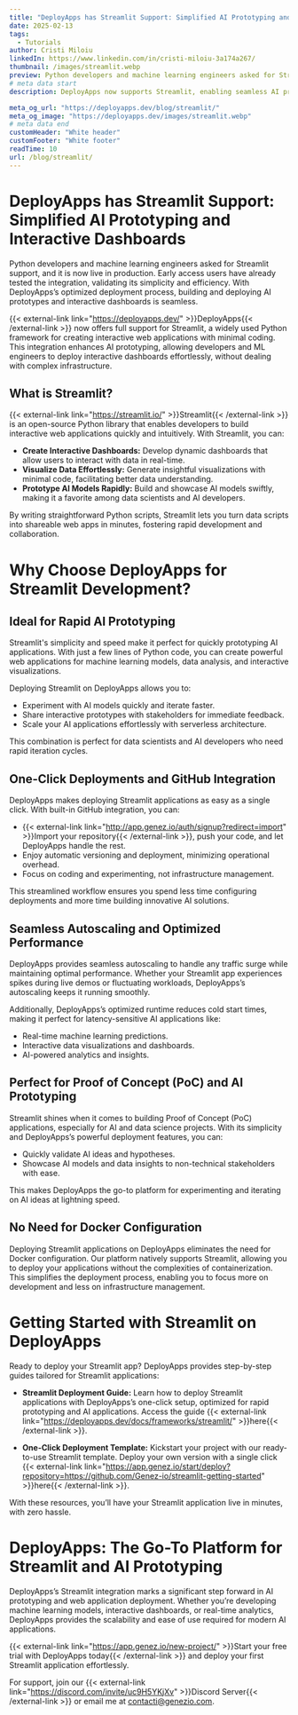 ```yaml
---
title: "DeployApps has Streamlit Support: Simplified AI Prototyping and Interactive Dashboards"
date: 2025-02-13
tags:
  - Tutorials
author: Cristi Miloiu
linkedIn: https://www.linkedin.com/in/cristi-miloiu-3a174a267/
thumbnail: /images/streamlit.webp
preview: Python developers and machine learning engineers asked for Streamlit support, and it is now live in production. Early access users have already tested the integration, validating its simplicity and efficiency. With DeployApps’s optimized deployment process, building and deploying AI prototypes and interactive dashboards is seamless.
# meta data start
description: DeployApps now supports Streamlit, enabling seamless AI prototyping and interactive dashboards with serverless Python deployment.

meta_og_url: "https://deployapps.dev/blog/streamlit/"
meta_og_image: "https://deployapps.dev/images/streamlit.webp"
# meta data end
customHeader: "White header"
customFooter: "White footer"
readTime: 10
url: /blog/streamlit/
---
```


# DeployApps has Streamlit Support: Simplified AI Prototyping and Interactive Dashboards

Python developers and machine learning engineers asked for Streamlit support, and it is now live in production. Early access users have already tested the integration, validating its simplicity and efficiency. With DeployApps’s optimized deployment process, building and deploying AI prototypes and interactive dashboards is seamless.

{{< external-link link="https://deployapps.dev/" >}}DeployApps{{< /external-link >}} now offers full support for Streamlit, a widely used Python framework for creating interactive web applications with minimal coding. This integration enhances AI prototyping, allowing developers and ML engineers to deploy interactive dashboards effortlessly, without dealing with complex infrastructure.

## What is Streamlit?

{{< external-link link="https://streamlit.io/" >}}Streamlit{{< /external-link >}} is an open-source Python library that enables developers to build interactive web applications quickly and intuitively. With Streamlit, you can:

- **Create Interactive Dashboards:** Develop dynamic dashboards that allow users to interact with data in real-time.
- **Visualize Data Effortlessly:** Generate insightful visualizations with minimal code, facilitating better data understanding.
- **Prototype AI Models Rapidly:** Build and showcase AI models swiftly, making it a favorite among data scientists and AI developers.

By writing straightforward Python scripts, Streamlit lets you turn data scripts into shareable web apps in minutes, fostering rapid development and collaboration.

# Why Choose DeployApps for Streamlit Development?

## Ideal for Rapid AI Prototyping

Streamlit's simplicity and speed make it perfect for quickly prototyping AI applications. With just a few lines of Python code, you can create powerful web applications for machine learning models, data analysis, and interactive visualizations.

Deploying Streamlit on DeployApps allows you to:

- Experiment with AI models quickly and iterate faster.
- Share interactive prototypes with stakeholders for immediate feedback.
- Scale your AI applications effortlessly with serverless architecture.

This combination is perfect for data scientists and AI developers who need rapid iteration cycles.

## One-Click Deployments and GitHub Integration

DeployApps makes deploying Streamlit applications as easy as a single click. With built-in GitHub integration, you can:

- {{< external-link link="http://app.genez.io/auth/signup?redirect=import" >}}Import your repository{{< /external-link >}}, push your code, and let DeployApps handle the rest.
- Enjoy automatic versioning and deployment, minimizing operational overhead.
- Focus on coding and experimenting, not infrastructure management.

This streamlined workflow ensures you spend less time configuring deployments and more time building innovative AI solutions.

## Seamless Autoscaling and Optimized Performance

DeployApps provides seamless autoscaling to handle any traffic surge while maintaining optimal performance. Whether your Streamlit app experiences spikes during live demos or fluctuating workloads, DeployApps’s autoscaling keeps it running smoothly.

Additionally, DeployApps’s optimized runtime reduces cold start times, making it perfect for latency-sensitive AI applications like:

- Real-time machine learning predictions.
- Interactive data visualizations and dashboards.
- AI-powered analytics and insights.

## Perfect for Proof of Concept (PoC) and AI Prototyping

Streamlit shines when it comes to building Proof of Concept (PoC) applications, especially for AI and data science projects. With its simplicity and DeployApps’s powerful deployment features, you can:

- Quickly validate AI ideas and hypotheses.
- Showcase AI models and data insights to non-technical stakeholders with ease.

This makes DeployApps the go-to platform for experimenting and iterating on AI ideas at lightning speed.

## No Need for Docker Configuration

Deploying Streamlit applications on DeployApps eliminates the need for Docker configuration. Our platform natively supports Streamlit, allowing you to deploy your applications without the complexities of containerization. This simplifies the deployment process, enabling you to focus more on development and less on infrastructure management.

# Getting Started with Streamlit on DeployApps

Ready to deploy your Streamlit app? DeployApps provides step-by-step guides tailored for Streamlit applications:

- **Streamlit Deployment Guide:** Learn how to deploy Streamlit applications with DeployApps’s one-click setup, optimized for rapid prototyping and AI applications. Access the guide {{< external-link link="https://deployapps.dev/docs/frameworks/streamlit/" >}}here{{< /external-link >}}.

- **One-Click Deployment Template:** Kickstart your project with our ready-to-use Streamlit template. Deploy your own version with a single click {{< external-link link="https://app.genez.io/start/deploy?repository=https://github.com/Genez-io/streamlit-getting-started" >}}here{{< /external-link >}}.

With these resources, you’ll have your Streamlit application live in minutes, with zero hassle.

# DeployApps: The Go-To Platform for Streamlit and AI Prototyping

DeployApps’s Streamlit integration marks a significant step forward in AI prototyping and web application deployment. Whether you’re developing machine learning models, interactive dashboards, or real-time analytics, DeployApps provides the scalability and ease of use required for modern AI applications.

{{< external-link link="https://app.genez.io/new-project/" >}}Start your free trial with DeployApps today{{< /external-link >}} and deploy your first Streamlit application effortlessly.

For support, join our {{< external-link link="https://discord.com/invite/uc9H5YKjXv" >}}Discord Server{{< /external-link >}} or email me at contacti@genezio.com.
